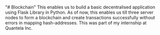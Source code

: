 "# Blockchain" 
This enables us to build a basic decentralised application using Flask Library in Python.
As of now, this enables us till three server nodes to form a blockchain and create transactions successfully without errors in mapping hash-addresses.
This was part of my internship at Quantela Inc.
